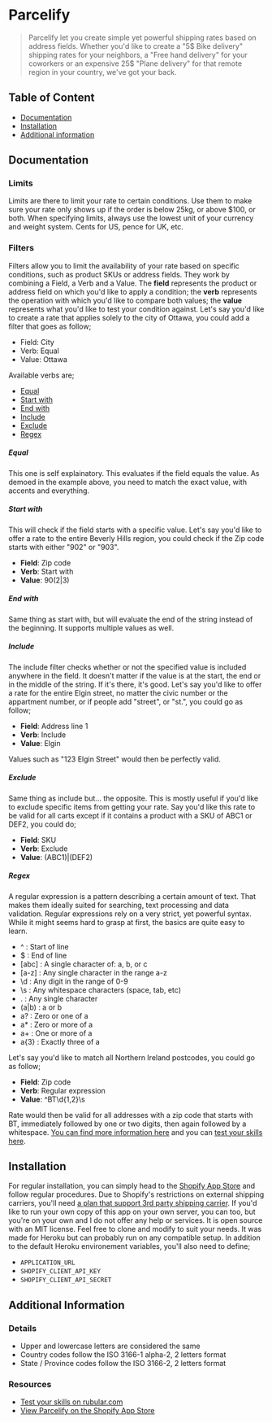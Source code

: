 # Parcelify

> Parcelify let you create simple yet powerful shipping rates based on address fields. Whether you'd like to create a "5$ Bike delivery" shipping rates for your neighbors, a "Free hand delivery" for your coworkers or an expensive 25$ "Plane delivery" for that remote region in your country, we've got your back.

## Table of Content

- [Documentation](#documentation)
- [Installation](#installation)
- [Additional information](#additional-information)

## Documentation

### Limits

Limits are there to limit your rate to certain conditions. Use them to make sure your rate only shows up if the order is below 25kg, or above $100, or both. When specifying limits, always use the lowest unit of your currency and weight system. Cents for US, pence for UK, etc.

### Filters

Filters allow you to limit the availability of your rate based on specific conditions, such as product SKUs or address fields. They work by combining a Field, a Verb and a Value. The **field** represents the product or address field on which you'd like to apply a condition; the **verb** represents the operation with which you'd like to compare both values; the **value** represents what you'd like to test your condition against. Let's say you'd like to create a rate that applies solely to the city of Ottawa, you could add a filter that goes as follow;

- Field: City
- Verb: Equal
- Value: Ottawa

Available verbs are;

- [Equal](#equal)
- [Start with](#start-with)
- [End with](#end-with)
- [Include](#include)
- [Exclude](#exclude)
- [Regex](#regex)

##### Equal

This one is self explainatory. This evaluates if the field equals the value. As demoed in the example above, you need to match the exact value, with accents and everything.

##### Start with

This will check if the field starts with a specific value. Let's say you'd like to offer a rate to the entire Beverly Hills region, you could check if the Zip code starts with either "902" or "903".

- **Field**: Zip code
- **Verb**: Start with
- **Value**: 90(2\|3)

##### End with

Same thing as start with, but will evaluate the end of the string instead of the beginning. It supports multiple values as well.

##### Include

The include filter checks whether or not the specified value is included anywhere in the field. It doesn't matter if the value is at the start, the end or in the middle of the string. If it's there, it's good. Let's say you'd like to offer a rate for the entire Elgin street, no matter the civic number or the appartment number, or if people add "street", or "st.", you could go as follow;

- **Field**: Address line 1
- **Verb**: Include
- **Value**: Elgin

Values such as "123 Elgin Street" would then be perfectly valid.


##### Exclude

Same thing as include but... the opposite. This is mostly useful if you'd like to exclude specific items from getting your rate. Say you'd like this rate to be valid for all carts except if it contains a product with a SKU of ABC1 or DEF2, you could do;

- **Field**: SKU
- **Verb**: Exclude
- **Value**: (ABC1)\|(DEF2)

##### Regex

A regular expression is a pattern describing a certain amount of text. That makes them ideally suited for searching, text processing and data validation. Regular expressions rely on a very strict, yet powerful syntax. While it might seems hard to grasp at first, the basics are quite easy to learn.

- ^ : Start of line
- $ : End of line
- [abc]	: A single character of: a, b, or c
- [a-z] : Any single character in the range a-z
- \d : Any digit in the range of 0-9
- \s : Any whitespace characters (space, tab, etc)
- . : Any single character
- (a\|b) : a or b
- a? : Zero or one of a
- a* : Zero or more of a
- a+ : One or more of a
- a{3} : Exactly three of a

Let's say you'd like to match all Northern Ireland postcodes, you could go as follow;

- **Field**: Zip code
- **Verb**: Regular expression
- **Value**: ^BT\d{1,2}\s

Rate would then be valid for all addresses with a zip code that starts with BT, immediately followed by one or two digits, then again followed by a whitespace. [You can find more information here](http://www.regular-expressions.info/lookaround.html) and you can [test your skills here](http://rubular.com/).

## Installation

For regular installation, you can simply head to the [Shopify App Store](https://apps.shopify.com/parcelify) and follow regular procedures. Due to Shopify's restrictions on external shipping carriers, you'll need [a plan that support 3rd party shipping carrier](https://www.shopify.ca/pricing). If you'd like to run your own copy of this app on your own server, you can too, but you're on your own and I do not offer any help or services. It is open source with an MIT license. Feel free to clone and modify to suit your needs. It was made for Heroku but can probably run on any compatible setup. In addition to the default Heroku environement variables, you'll also need to define;

- `APPLICATION_URL`
- `SHOPIFY_CLIENT_API_KEY`
- `SHOPIFY_CLIENT_API_SECRET`

## Additional Information

### Details

- Upper and lowercase letters are considered the same
- Country codes follow the ISO 3166-1 alpha-2, 2 letters format
- State / Province codes follow the ISO 3166-2, 2 letters format

### Resources

- [Test your skills on rubular.com](http://rubular.com/)
- [View Parcelify on the Shopify App Store](https://apps.shopify.com/parcelify)

